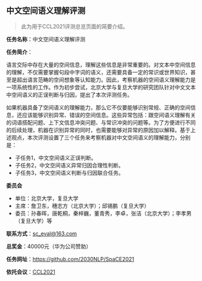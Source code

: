 ## 中文空间语义理解评测

> 此为用于CCL2021评测总览页面的简要介绍。

**任务名称**：中文空间语义理解评测

**任务简介**：

语言交际中存在大量的空间信息，理解这些信息是非常重要的。对文本中空间信息的理解，不仅需要掌握句段中字词的语义，还需要具备一定的常识或世界知识，甚至是超出语言范畴的空间想象等认知能力。因此，考察机器的空间语义理解能力是一项系统性的工作。作为初步尝试，北京大学与复旦大学的研究团队针对中文文本中空间语义的正误判断与归因，提出了本次评测任务。

如果机器具备了空间语义的理解能力，那么它不仅要能够识别常规、正确的空间信息，还应该能够识别异常、错误的空间信息。这些异常包括：跟空间语义理解有关的词语搭配问题、上下文信息冲突问题、与常识冲突的问题等。为了方便进行不同的后续处理，机器在识别异常的同时，也需要能够对异常的原因加以解释。基于上述观点，本次评测设置了三个任务来考察机器对中文空间语义的理解能力，分别是：

- 子任务1，中文空间语义正误判断。 
- 子任务2，中文空间语义异常归因合理性判断。
- 子任务3，中文空间语义判断与归因联合任务。

**委员会**
- 单位：北京大学，复旦大学
- 主席：詹卫东，穗志方（北京大学）；邱锡鹏（复旦大学）
- 委员：孙春晖，唐乾桐，秦梓巍，董青秀，李卓，张洁（北京大学）；李孝男（复旦大学）等

**联系方式**：sc_eval@163.com

**总奖金**：40000元（华为公司赞助）

**任务网址**：https://github.com/2030NLP/SpaCE2021

**依托会议**：[CCL2021](http://cips-cl.org/static/CCL2021/cclEval/taskEvaluation/index.html)